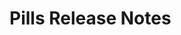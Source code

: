 <!-- Release notes authoring guidelines: http://keepachangelog.com/ -->

# Pills Release Notes

<!-- ## [Unreleased] -->

<!--## [VERSION] - [RELEASE_DATE]-->
